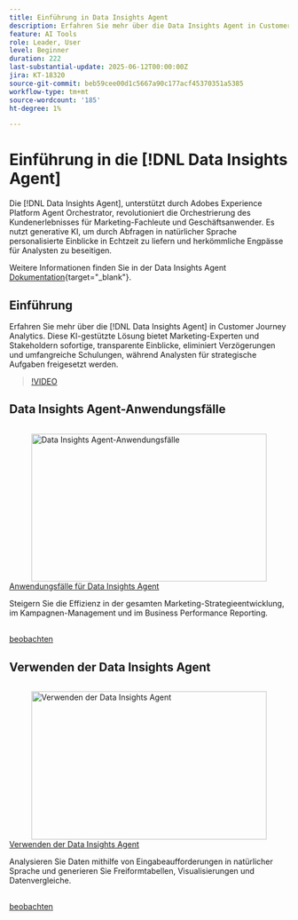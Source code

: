 ```yaml
---
title: Einführung in Data Insights Agent
description: Erfahren Sie mehr über die Data Insights Agent in Customer Journey Analytics. Diese KI-gestützte Lösung durchbricht Engpässe im Unternehmen, indem sie Marketing-Experten sofortige, transparente Einblicke bietet.
feature: AI Tools
role: Leader, User
level: Beginner
duration: 222
last-substantial-update: 2025-06-12T00:00:00Z
jira: KT-18320
source-git-commit: beb59cee00d1c5667a90c177acf45370351a5385
workflow-type: tm+mt
source-wordcount: '185'
ht-degree: 1%

---
```


# Einführung in die [!DNL Data Insights Agent]

Die [!DNL Data Insights Agent], unterstützt durch Adobes Experience Platform Agent Orchestrator, revolutioniert die Orchestrierung des Kundenerlebnisses für Marketing-Fachleute und Geschäftsanwender. Es nutzt generative KI, um durch Abfragen in natürlicher Sprache personalisierte Einblicke in Echtzeit zu liefern und herkömmliche Engpässe für Analysten zu beseitigen.

Weitere Informationen finden Sie in der Data Insights Agent [Dokumentation](https://experienceleague.adobe.com/de/docs/analytics-platform/using/cja-overview/cja-b2c-overview/data-analysis-ai){target="_blank"}.

## Einführung

Erfahren Sie mehr über die [!DNL Data Insights Agent] in Customer Journey Analytics. Diese KI-gestützte Lösung bietet Marketing-Experten und Stakeholdern sofortige, transparente Einblicke, eliminiert Verzögerungen und umfangreiche Schulungen, während Analysten für strategische Aufgaben freigesetzt werden.

>[!VIDEO](https://video.tv.adobe.com/v/3463906/?learn=on&enablevpops&captions=ger)


## Data Insights Agent-Anwendungsfälle

<!-- CARDS
{cta=Watch}
* data-insights-agent-use-cases.md
-->
<!-- START CARDS HTML - DO NOT MODIFY BY HAND -->
<div class="columns">
    <div class="column is-half-tablet is-half-desktop is-one-third-widescreen" aria-label="Data Insights Agent use cases">
        <div class="card" style="height: 100%; display: flex; flex-direction: column; height: 100%;">
            <div class="card-image">
                <figure class="image x-is-16by9">
                    <a href="data-insights-agent-use-cases.md" title="Data Insights Agent-Anwendungsfälle" target="_blank" rel="referrer">
                        <img class="is-bordered-r-small" src="https://video.tv.adobe.com/v/3463917/?format=jpeg&nocache=1742338375674&captions=ger" alt="Data Insights Agent-Anwendungsfälle"
                             style="width: 100%; aspect-ratio: 16 / 9; object-fit: cover; overflow: hidden; display: block; margin: auto;">
                    </a>
                </figure>
            </div>
            <div class="card-content is-padded-small" style="display: flex; flex-direction: column; flex-grow: 1; justify-content: space-between;">
                <div class="top-card-content">
                    <p class="headline is-size-6 has-text-weight-bold">
                        <a href="data-insights-agent-use-cases.md" target="_blank" rel="referrer" title="Data Insights Agent-Anwendungsfälle">Anwendungsfälle für Data Insights Agent</a>
                    </p>
                    <p class="is-size-6">Steigern Sie die Effizienz in der gesamten Marketing-Strategieentwicklung, im Kampagnen-Management und im Business Performance Reporting.</p>
                </div>
                <a href="data-insights-agent-use-cases.md" target="_blank" rel="referrer" class="spectrum-Button spectrum-Button--outline spectrum-Button--primary spectrum-Button--sizeM" style="align-self: flex-start; margin-top: 1rem;">
                    <span class="spectrum-Button-label has-no-wrap has-text-weight-bold">beobachten</span>
                </a>
            </div>
        </div>
    </div>
</div>
<!-- END CARDS HTML - DO NOT MODIFY BY HAND -->

## Verwenden der Data Insights Agent

<!-- CARDS
{cta=Watch}
* use-the-data-insights-agent.md
-->
<!-- START CARDS HTML - DO NOT MODIFY BY HAND -->
<div class="columns">
    <div class="column is-half-tablet is-half-desktop is-one-third-widescreen" aria-label="Use the Data Insights Agent">
        <div class="card" style="height: 100%; display: flex; flex-direction: column; height: 100%;">
            <div class="card-image">
                <figure class="image x-is-16by9">
                    <a href="use-the-data-insights-agent.md" title="Verwenden der Data Insights Agent" target="_blank" rel="referrer">
                        <img class="is-bordered-r-small" src="https://video.tv.adobe.com/v/3463928/?format=jpeg&nocache=1742338375674&captions=ger" alt="Verwenden der Data Insights Agent"
                             style="width: 100%; aspect-ratio: 16 / 9; object-fit: cover; overflow: hidden; display: block; margin: auto;">
                    </a>
                </figure>
            </div>
            <div class="card-content is-padded-small" style="display: flex; flex-direction: column; flex-grow: 1; justify-content: space-between;">
                <div class="top-card-content">
                    <p class="headline is-size-6 has-text-weight-bold">
                        <a href="use-the-data-insights-agent.md" target="_blank" rel="referrer" title="Verwenden der Data Insights Agent">Verwenden der Data Insights Agent</a>
                    </p>
                    <p class="is-size-6">Analysieren Sie Daten mithilfe von Eingabeaufforderungen in natürlicher Sprache und generieren Sie Freiformtabellen, Visualisierungen und Datenvergleiche.</p>
                </div>
                <a href="use-the-data-insights-agent.md" target="_blank" rel="referrer" class="spectrum-Button spectrum-Button--outline spectrum-Button--primary spectrum-Button--sizeM" style="align-self: flex-start; margin-top: 1rem;">
                    <span class="spectrum-Button-label has-no-wrap has-text-weight-bold">beobachten</span>
                </a>
            </div>
        </div>
    </div>
</div>
<!-- END CARDS HTML - DO NOT MODIFY BY HAND -->